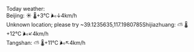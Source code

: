 Today weather:  
Beijing: ☀️   🌡️+3°C 🌬️↓4km/h  
Unknown location; please try ~39.1235635,117.1980785Shijiazhuang: ⛅️  🌡️+12°C 🌬️↙4km/h  
Tangshan: ⛅️  🌡️+11°C 🌬️↖4km/h  

